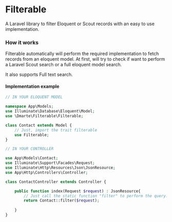 # Filterable
A Laravel library to filter Eloquent or Scout records with an easy to use implementation.

### How it works
Filterable automatically will perform the required implementation to fetch records from an eloquent model.
At first, will try to check if want to perform a Laravel Scout search or a full eloquent model search.

It also supports Full text search.

#### Implementation example
```php
// IN YOUR ELOQUENT MODEL

namespace App\Models;
use Illuminate\Database\Eloquent\Model;
use \Dmarte\Filterable\Filterable;

class Contact extends Model {
    // Just, import the trait filterable
    use Filterable;
}
```
```php
// IN YOUR CONTROLLER

use App\Models\Contact;
use Illuminate\Support\Facades\Request;
use Illuminate\Http\Resources\Json\JsonResource;
use App\Http\Controllers\Controller;

class ContactController extends Controller {

    public function index(Request $request) : JsonResource{
        // Just call the static function "filter" to perform the query.
        return Contact::filter($request);
        
    }
}
```
